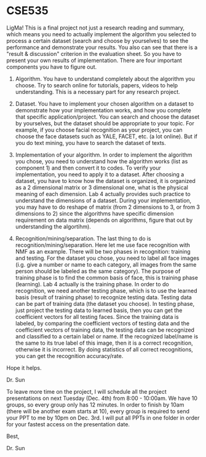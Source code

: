 # CSE535
LigMa!
This is a final project not just a research reading and summary, which means you need to actually implement the algorithm you selected to process a certain dataset (search and choose by yourselves) to see the performance and demonstrate your results. You also can see that there is a "result & discussion" criterion in the evaluation sheet. So you have to present your own results of implementation. There are four important components you have to figure out.

1. Algorithm. You have to understand completely about the algorithm you choose. Try to search online for tutorials, papers, videos to help understanding. This is a necessary part for any research project. 

2. Dataset. You have to implement your chosen algorithm on a dataset to demonstrate how your implementation works, and how you complete that specific application/project. You can search and choose the dataset by yourselves, but  the dataset should be appropriate to your topic. For example, if you choose facial recognition as your project, you can choose the face datasets such as YALE, FACET, etc. (a lot online). But if you do text mining, you have to search the dataset of texts. 

3. Implementation of your algorithm. In order to implement the algorithm you chose, you need to understand how the algorithm works (list as component 1) and then convert it to codes. To verify your implementation, you need to apply it to a dataset. After choosing a dataset, you have to know how the dataset is organized, it is organized as a 2 dimensional matrix or 3 dimensional one, what is the physical meaning of each dimension. Lab 4 actually provides such practice to understand the dimensions of a dataset. During your implementation, you may have to do reshape of matrix (from 2 dimensions to 3, or from 3 dimensions to 2) since the algorithms have specific dimension requirement on data matrix (depends on algorithms, figure that out by understanding the algortihm).

4. Recognition/mining/separation. The last thing to do is recognition/mining/separation. Here let me use face recognition with NMF as an example. There will be two phases in recognition: training and testing. For the dataset you chose, you need to label all face images (i.g. give a number or name to each category, all images from the same person should be labeled as the same category). The purpose of training phase is to find the common basis of face, this is training phase (learning). Lab 4 actually is the training phase. In order to do recognition, we need another testing phase, which is to use the learned basis (result of training phase) to recognize testing data. Testing data can be part of training data (the dataset you choose). In testing phase, just project the testing data to learned basis, then you can get the coefficient vectors for all testing faces. Since the training data is labeled, by comparing the coefficient vectors of testing data and the coefficient vectors of training data, the testing data can be recognized and classified to a certain label or name. If the recognized label/name is the same to its true label of this image, then it is a correct recognition, otherwise it is incorrect. By doing statistics of all correct recognitions, you can get the recognition accuracy/rate.

Hope it helps. 

Dr. Sun

To leave more time on the project, I will schedule all the project presentations on next Tuesday (Dec. 4th) from 8:00 - 10:00am. We have 10 groups, so every group only has 12 minutes. In order to finish by 10am (there will be another exam starts at 10), every group is required to send your PPT to me by 10pm on Dec. 3rd. I will put all PPTs in one folder in order for your fastest access on the presentation date. 

Best,

Dr. Sun
